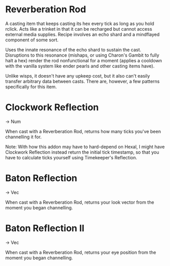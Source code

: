# Reverberation Rod
A casting item that keeps casting its hex every tick as long as you hold rclick. Acts like a trinket in that it can be recharged but cannot access external media supplies. Recipe involves an echo shard and a mindflayed component of some sort.

Uses the innate resonance of the echo shard to sustain the cast. Disruptions to this resonance (mishaps, or using Charon's Gambit to fully halt a hex) render the rod nonfunctional for a moment (applies a cooldown with the vanilla system like ender pearls and other casting items have).

Unlike wisps, it doesn't have any upkeep cost, but it also can't easily transfer arbitrary data between casts. There are, however, a few patterns specifically for this item.

# Clockwork Reflection
-> Num

When cast with a Reverberation Rod, returns how many ticks you've been channelling it for.

Note: With how this addon may have to hard-depend on Hexal, I might have Clockwork Reflection instead return the initial tick timestamp, so that you have to calculate ticks yourself using Timekeeper's Reflection.

# Baton Reflection
-> Vec

When cast with a Reverberation Rod, returns your look vector from the moment you began channelling.

# Baton Reflection II
-> Vec

When cast with a Reverberation Rod, returns your eye position from the moment you began channelling.

